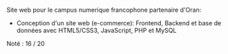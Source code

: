 Site web pour le campus numerique francophone partenaire d'Oran:

- Conception d'un site web (e-commerce): Frontend, Backend et base de données avec HTML5/CSS3, JavaScript, PHP et MySQL

Noté : 16 / 20
